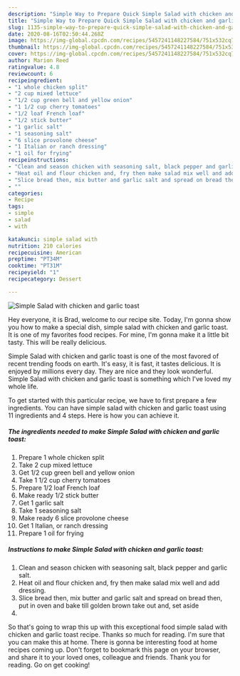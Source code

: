 ```yaml
---
description: "Simple Way to Prepare Quick Simple Salad with chicken and garlic toast"
title: "Simple Way to Prepare Quick Simple Salad with chicken and garlic toast"
slug: 1135-simple-way-to-prepare-quick-simple-salad-with-chicken-and-garlic-toast
date: 2020-08-16T02:50:44.268Z
image: https://img-global.cpcdn.com/recipes/5457241148227584/751x532cq70/simple-salad-with-chicken-and-garlic-toast-recipe-main-photo.jpg
thumbnail: https://img-global.cpcdn.com/recipes/5457241148227584/751x532cq70/simple-salad-with-chicken-and-garlic-toast-recipe-main-photo.jpg
cover: https://img-global.cpcdn.com/recipes/5457241148227584/751x532cq70/simple-salad-with-chicken-and-garlic-toast-recipe-main-photo.jpg
author: Marion Reed
ratingvalue: 4.8
reviewcount: 6
recipeingredient:
- "1 whole chicken split"
- "2 cup mixed lettuce"
- "1/2 cup green bell and yellow onion"
- "1 1/2 cup cherry tomatoes"
- "1/2 loaf French loaf"
- "1/2 stick butter"
- "1 garlic salt"
- "1 seasoning salt"
- "6 slice provolone cheese"
- "1 Italian or ranch dressing"
- "1 oil for frying"
recipeinstructions:
- "Clean and season chicken with seasoning salt, black pepper and garlic salt."
- "Heat oil and flour chicken and, fry then make salad mix well and add dressing."
- "Slice bread then, mix butter and garlic salt and spread on bread then, put in oven and bake till golden brown take out and, set aside"
- ""
categories:
- Recipe
tags:
- simple
- salad
- with

katakunci: simple salad with 
nutrition: 210 calories
recipecuisine: American
preptime: "PT34M"
cooktime: "PT31M"
recipeyield: "1"
recipecategory: Dessert

---
```



![Simple Salad with chicken and garlic toast](https://img-global.cpcdn.com/recipes/5457241148227584/751x532cq70/simple-salad-with-chicken-and-garlic-toast-recipe-main-photo.jpg)

Hey everyone, it is Brad, welcome to our recipe site. Today, I'm gonna show you how to make a special dish, simple salad with chicken and garlic toast. It is one of my favorites food recipes. For mine, I'm gonna make it a little bit tasty. This will be really delicious.

Simple Salad with chicken and garlic toast is one of the most favored of recent trending foods on earth. It's easy, it is fast, it tastes delicious. It is enjoyed by millions every day. They are nice and they look wonderful. Simple Salad with chicken and garlic toast is something which I've loved my whole life.




To get started with this particular recipe, we have to first prepare a few ingredients. You can have simple salad with chicken and garlic toast using 11 ingredients and 4 steps. Here is how you can achieve it.

<!--inarticleads1-->

##### The ingredients needed to make Simple Salad with chicken and garlic toast:

1. Prepare 1 whole chicken split
1. Take 2 cup mixed lettuce
1. Get 1/2 cup green bell and yellow onion
1. Take 1 1/2 cup cherry tomatoes
1. Prepare 1/2 loaf French loaf
1. Make ready 1/2 stick butter
1. Get 1 garlic salt
1. Take 1 seasoning salt
1. Make ready 6 slice provolone cheese
1. Get 1 Italian, or ranch dressing
1. Prepare 1 oil for frying




<!--inarticleads2-->

##### Instructions to make Simple Salad with chicken and garlic toast:

1. Clean and season chicken with seasoning salt, black pepper and garlic salt.
1. Heat oil and flour chicken and, fry then make salad mix well and add dressing.
1. Slice bread then, mix butter and garlic salt and spread on bread then, put in oven and bake till golden brown take out and, set aside
1. 




So that's going to wrap this up with this exceptional food simple salad with chicken and garlic toast recipe. Thanks so much for reading. I'm sure that you can make this at home. There is gonna be interesting food at home recipes coming up. Don't forget to bookmark this page on your browser, and share it to your loved ones, colleague and friends. Thank you for reading. Go on get cooking!
